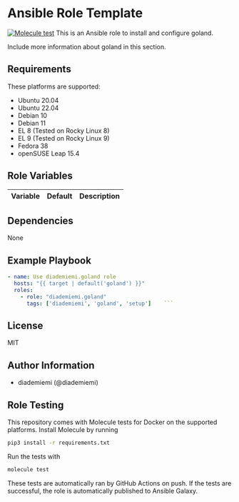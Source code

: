 Ansible Role Template
=========

[![Molecule test](https://github.com/diademiemi/ansible_collection_diademiemi.jetbrains/actions/workflows/ansible-role-goland.yml/badge.svg)](https://github.com/diademiemi/ansible_collection_diademiemi.jetbrains/actions/workflows/ansible-role-goland.yml)
This is an Ansible role to install and configure goland.

Include more information about goland in this section.

Requirements
------------
These platforms are supported:
- Ubuntu 20.04
- Ubuntu 22.04
- Debian 10
- Debian 11
- EL 8 (Tested on Rocky Linux 8)
- EL 9 (Tested on Rocky Linux 9)
- Fedora 38
- openSUSE Leap 15.4

<!--
- List hardware requirements here  
-->

Role Variables
--------------

Variable | Default | Description
--- | --- | ---
<!--
`variable` | `default` | Variable example
`long_variable` | See [defaults/main.yml](./defaults/main.yml) | Variable referring to defaults
`distro_specific_variable` | See [vars/debian.yml](./vars/debian.yml) | Variable referring to distro-specific variables
-->

Dependencies
------------
<!-- List dependencies on other roles or criteria -->
None

Example Playbook
----------------

```yaml
- name: Use diademiemi.goland role
  hosts: "{{ target | default('goland') }}"
  roles:
    - role: "diademiemi.goland"
      tags: ['diademiemi', 'goland', 'setup']    ```

```

License
-------

MIT

Author Information
------------------

- diademiemi (@diademiemi)

Role Testing
------------

This repository comes with Molecule tests for Docker on the supported platforms.
Install Molecule by running

```bash
pip3 install -r requirements.txt
```

Run the tests with

```bash
molecule test
```

These tests are automatically ran by GitHub Actions on push. If the tests are successful, the role is automatically published to Ansible Galaxy.

